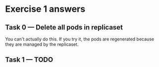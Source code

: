 # Exercise 1 answers

## Task 0 — Delete all pods in replicaset

You can't actually do this. If you try it, the pods are regenerated because they are managed by the replicaset.

## Task 1 — TODO